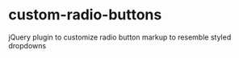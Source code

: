custom-radio-buttons
====================

jQuery plugin to customize radio button markup to resemble styled dropdowns
